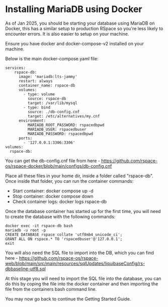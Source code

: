 # Installing MariaDB using Docker

As of Jan 2025, you should be starting your database using MariaDB on Docker, this has a similar setup to production RSpace so you're less likely to encounter errors. It is also easier to setup on your machine.

Ensure you have docker and docker-compose-v2 installed on your machine.

Below is the main docker-compose.yaml file:

```
services:
    rspace-db:
      image: 'mariadb:lts-jammy'
      restart: always
      container_name: rspace-db
      volumes:
        - type: volume
          source: rspace-db
          target: /var/lib/mysql
        - type: bind
          source: ./db-config.cnf
          target: /etc/alternatives/my.cnf
      environment:
          MARIADB_ROOT_PASSWORD: rspacedbpwd
          MARIADB_USER: rspacedbuser
          MARIADB_PASSWORD: rspacedbpwd
      ports:
        - '127.0.0.1:3306:3306'
volumes:
  rspace-db:
```

You can get the db-config.cnf file from here - https://github.com/rspace-os/rspace-docker/blob/main/configs/db-config.cnf

Place all these files in your home dir, inside a folder called "rspace-db". Once inside that folder, you can run the container commands:
- Start container: docker compose up -d 
- Stop container: docker compose down
- Check container logs: docker logs rspace-db


Once the database container has started up for the first time, you will need to create the database with the following commands:
```
docker exec -it rspace-db bash
mariadb -u root -p
CREATE DATABASE rspace collate 'utf8mb4_unicode_ci';
GRANT ALL ON rspace.* TO 'rspacedbuser'@'127.0.0.1';
exit
```

You will also need the SQL file to import into the DB, which you can find here - https://github.com/rspace-os/rspace-web/blob/main/src/main/resources/sqlUpdates/liquibaseConfig/rs-dbbaseline-utf8.sql

At this stage you will need to import the SQL file into the database, you can do this by coping the file into the docker container and then importing the file from the containers bash command line.

You may now go back to continue the Getting Started Guide.
